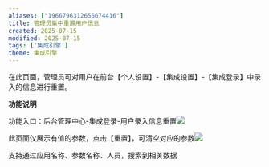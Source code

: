 ```yaml
---
aliases: ["1966796312656674416"]
title: 管理员集中重置用户信息
created: 2025-07-15
modified: 2025-07-15
tags: ['集成引擎']
theme: 集成引擎
---
```


在此页面，管理员可对用户在前台【个人设置】-【集成设置】-【集成登录】中录入的信息进行重置。

**功能说明**

功能入口：后台管理中心-集成登录-用户录入信息重置![](f07e8160e2f0cfac71c8ffa8a45dc62d.jpg)

此页面仅展示有值的参数，点击【重置】，可清空对应的参数![](4978cfe2ba23dcd218c88af6399df9a9.jpg)

支持通过应用名称、参数名称、人员，搜索到相关数据